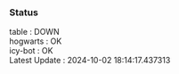### Status


table : DOWN  
hogwarts : OK  
icy-bot : OK  
Latest Update : 2024-10-02 18:14:17.437313
